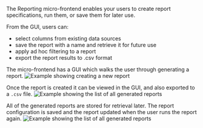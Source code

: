 <!-- This markdown is pulled into both the front-end and back-end documents to avoid repeated documentation -->

The Reporting micro-frontend enables your users to create report specifications, run them, or save them for later use.

From the GUI, users can:

- select columns from existing data sources
- save the report with a name and retrieve it for future use
- apply ad hoc filtering to a report
- export the report results to .csv  format

The micro-frontend has a GUI which walks the user through generating a report.
![Example showing creating a new report](/img/foundation-reporting_create-report.png)

Once the report is created it can be viewed in the GUI, and also exported to a `.csv` file.
![Example showing the list of all generated reports](/img/foundation-reporting_view-report.png)

All of the generated reports are stored for retrieval later. The report configuration is saved and the report updated when the user runs the report again.
![Example showing the list of all generated reports](/img/foundation-reporting_show-reports.png)

